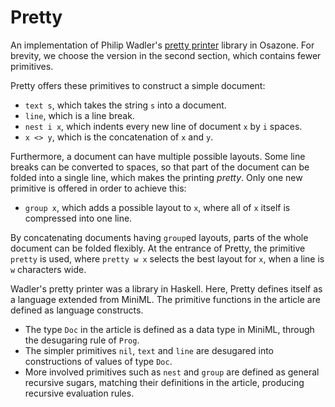 # Pretty

An implementation of Philip Wadler's [pretty printer](https://homepages.inf.ed.ac.uk/wadler/papers/prettier/prettier.pdf) library in Osazone. For brevity, we choose the version in the second section, which contains fewer primitives.

Pretty offers these primitives to construct a simple document:
- `text s`, which takes the string `s` into a document.
- `line`, which is a line break.
- `nest i x`, which indents every new line of document `x` by `i` spaces.
- `x <> y`, which is the concatenation of `x` and `y`.

Furthermore, a document can have multiple possible layouts. Some line breaks can be converted to spaces, so that part of the document can be folded into a single line, which makes the printing *pretty*. Only one new primitive is offered in order to achieve this:
- `group x`, which adds a possible layout to `x`, where all of `x` itself is compressed into one line.

By concatenating documents having `group`ed layouts, parts of the whole document can be folded flexibly. At the entrance of Pretty, the primitive `pretty` is used, where `pretty w x` selects the best layout for `x`, when a line is `w` characters wide.

Wadler's pretty printer was a library in Haskell. Here, Pretty defines itself as a language extended from MiniML. The primitive functions in the article are defined as language constructs.
- The type `Doc` in the article is defined as a data type in MiniML, through the desugaring rule of `Prog`.
- The simpler primitives `nil`, `text` and `line` are desugared into constructions of values of type `Doc`.
- More involved primitives such as `nest` and `group` are defined as general recursive sugars, matching their definitions in the article, producing recursive evaluation rules.
